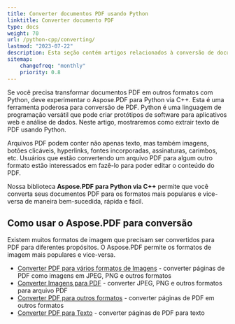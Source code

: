 ```yaml
---
title: Converter documentos PDF usando Python
linktitle: Converter documento PDF
type: docs
weight: 70
url: /python-cpp/converting/
lastmod: "2023-07-22"
description: Esta seção contém artigos relacionados à conversão de documentos PDF em diferentes formatos e vice-versa usando a API Python.
sitemap:
    changefreq: "monthly"
    priority: 0.8
---
```


Se você precisa transformar documentos PDF em outros formatos com Python, deve experimentar o Aspose.PDF para Python via C++. Esta é uma ferramenta poderosa para conversão de PDF. Python é uma linguagem de programação versátil que pode criar protótipos de software para aplicativos web e análise de dados. Neste artigo, mostraremos como extrair texto de PDF usando Python.

Arquivos PDF podem conter não apenas texto, mas também imagens, botões clicáveis, hyperlinks, fontes incorporadas, assinaturas, carimbos, etc. Usuários que estão convertendo um arquivo PDF para algum outro formato estão interessados em fazê-lo para poder editar o conteúdo do PDF.

Nossa biblioteca **Aspose.PDF para Python via C++** permite que você converta seus documentos PDF para os formatos mais populares e vice-versa de maneira bem-sucedida, rápida e fácil.

## Como usar o Aspose.PDF para conversão

Existem muitos formatos de imagem que precisam ser convertidos para PDF para diferentes propósitos. O Aspose.PDF permite os formatos de imagem mais populares e vice-versa.

- [Converter PDF para vários formatos de Imagens](/pdf/python-cpp/convert-pdf-to-images-format/) - converter páginas de PDF como imagens em JPEG, PNG e outros formatos
- [Converter Imagens para PDF](/pdf/python-cpp/convert-image-to-pdf/) - converter JPEG, PNG e outros formatos para arquivo PDF
- [Converter PDF para outros formatos](/pdf/python-cpp/convert-pdf-to-other-files/) - converter páginas de PDF em outros formatos
- [Converter PDF para Texto](/pdf/python-cpp/convert-pdf-to-txt/) - converter páginas de PDF para texto